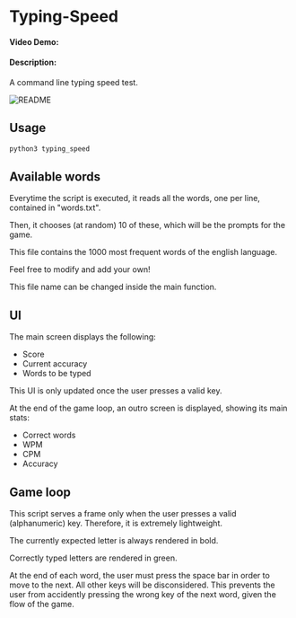# Typing-Speed

#### Video Demo:  <URL HERE>
#### Description:
A command line typing speed test.

![README](https://github.com/oPisiti/Typing-Speed/assets/78967454/c6fa61fd-d9c8-41db-819a-950b3d7a691a)


## Usage
``` python
python3 typing_speed
```

## Available words
Everytime the script is executed, it reads all the words, one per line, contained in "words.txt".

Then, it chooses (at random) 10 of these, which will be the prompts for the game.

This file contains the 1000 most frequent words of the english language.

Feel free to modify and add your own!

This file name can be changed inside the main function.

## UI
The main screen displays the following:
- Score
- Current accuracy
- Words to be typed

This UI is only updated once the user presses a valid key.

At the end of the game loop, an outro screen is displayed, showing its main stats:
- Correct words
- WPM
- CPM
- Accuracy

## Game loop
This script serves a frame only when the user presses a valid (alphanumeric) key. Therefore, it is extremely lightweight.

The currently expected letter is always rendered in bold.

Correctly typed letters are rendered in green.

At the end of each word, the user must press the space bar in order to move to the next. 
All other keys will be disconsidered.
This prevents the user from accidently pressing the wrong key of the next word, given the flow of the game.




